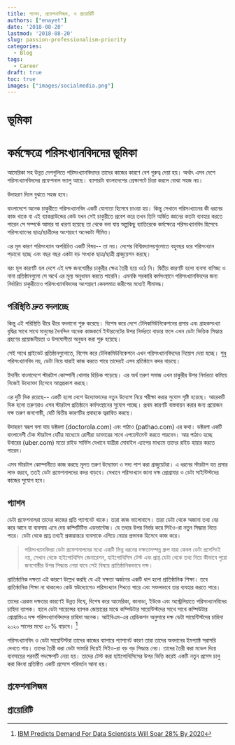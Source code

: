 ```yaml
---
title: প‍্যাশন, প্রফেশনালিজম, ও প্রায়োরিটি
authors: ["enayet"]
date: '2018-08-20'
lastmod: '2018-08-20'
slug: passion-professionalism-priority
categories:
  - Blog
tags:
  - Career
draft: true
toc: true
images: ["images/socialmedia.png"]
---
```


# ভূমিকা

# কর্মক্ষেত্রে পরিসংখ‍্যানবিদদের ভূমিকা

আমেরিকা সহ উন্নত দেশগুলিতে পরিসংখ‍্যানবিদদের তাদের কাজের কারণে বেশ গুরুত্ব দেয়া হয়। অর্থাৎ এসব দেশে পরিসংখ্যানবিদদের প্রফেশনাল ভ্যালু আছে। ব‍্যাপারটা বাংলাদেশের প্রেক্ষাপটে চিন্তা করলে বোঝা সহজ নয়।

উদাহরণ দিলে বুঝতে সহজ হবে।

বাংলাদেশে অনেক চাকুরীতে পরিসংখ‍্যানবিদ একটি  যোগ্যতা হিসেবে চাওয়া হয়। কিন্তু সেখানে পরিসংখ‍্যানের কী ধরনের কাজ থাকে বা এই ব‍্যাকগ্রাউন্ডের কেউ যখন সেই চাকুরীতে প্রবেশ করে তখন তিনি অর্জিত জ্ঞানের কতটা ব‍্যবহার করতে পারেন সে সম্পর্কে আমার যা ধারণা হয়েছে তা থেকে বলা যায় অল্পকিছু ব‍্যাতিরেকে কর্মক্ষেত্রে পরিসংখ‍্যানবিদ হিসেবে পরিসংখ‍্যানের ছাত্র/ছাত্রীদের অংশগ্রহণ অনেকটা সীমিত।

এর মূল কারণ পরিসংখ্যান অপরিচিত একটি বিষয়-- তা নয়। দেশের বিশ্বিবদ্যালয়গুলোতে বহুবছর ধরে পরিসংখ্যান পড়ানো হচ্ছে এবং বছর বছর একটা বড় সংখ্যক ছাত্র/ছাত্রী গ্রাজুয়েশন করছে।

বরং মূল কারণটি হল দেশে এই দক্ষ জনগোষ্ঠির চাকুরীর ক্ষেত্র তৈরী হয়ে ওঠে নি। দ্বিতীয় কারণটি হলো ব্যবসা বাণিজ্য ও নানা প্রতিষ্ঠানগুলো সে অর্থে এর মূল্য অনুধাবন করতে পারেনি। এমনকি সরকারি কর্মসংস্থানে পরিসংখ্যানবিদদের জন্য নির্ধারিত চাকুরীতেও পরিসংখ্যানবিদদের অংশগ্রহণ কেবলমাত্র জরীপের মধ্যেই সীমাবদ্ধ।

## পরিস্থিতি দ্রুত বদলাচ্ছে

কিন্তু এই পরিস্থিতি ধীরে ধীরে বদলানো শুরু করেছে। বিশেষ করে দেশে টেলিকমিউনিকেশনের প্রসার এবং গ্রাহকসংখ্যা বৃদ্ধির সাথে সাথে মানুষের দৈনন্দিন অনেক কাজকর্মে ইন্টারনেটের উপর নির্ভরতা বাড়ার ফলে এখন ডেটা ভিত্তিক সিদ্ধান্ত গ্রহণের প্রয়োজনীয়তা ও উপযোগীতা অনুভব করা শুরু হয়েছে।

সেই সাথে প্রাইভেট প্রতিষ্ঠানগুলোতে, বিশেষ করে টেলিকমিউনিকেশনে এখন পরিসংখ্যানবিদদের নিয়োগ দেয়া হচ্ছে। শুধু পরিসংখ্যানবিদ নয়, ডেটা নিয়ে যারাই কাজ করতে পারে তাদেরই এসব প্রতিষ্ঠানে কদর বাড়ছে।

ইদানীং বাংলাদেশে স্টারটাপ কোম্পানী খোলার হিড়িক পড়েছে। এর অর্থ তরুণ সমাজ এখন চাকুরীর উপর নির্ভরতা কমিয়ে নিজেই উদ্যোক্তা হিসেবে আত্নপ্রকাশ করছে।

এর দুটি দিক রয়েছে-- একটি হলো দেশে উদ্যোক্তাদের নতুন উদ্যোগ নিয়ে পরীক্ষা করার সুযোগ সৃষ্টি হয়েছে। আরেকটি দিক হলো তরুণরাও এসব স্টারটাপ প্রতিষ্ঠানে কর্মসংস্থানের সুযোগ পাচ্ছে। প্রথম কারণটি বাস্তবায়ন করার জন্য প্রয়োজন দক্ষ তরুণ জনগোষ্ঠী, যেটি দ্বিতীয় কারণটির প্রবাহকে ত্বরান্বিত করছে।

উদাহরণ স্বরূপ বলা যায় ডক্টরলা (doctorola.com)  এবং পাঠাও (pathao.com) এর কথা। ডক্টরলা একটি বাংলাদেশী টেক স্টারটাপ যেটির মাধ্যেমে রোগীরা ডাক্তারের সাথে এপয়েন্টমেন্ট করতে পারবেন। আর পাঠাও হচ্ছে উবারের (uber.com) মতো রাইড সার্ভিস যেখানে যাত্রীরা মোবাইল এ্যাপের মাধ্যমে তাদের রাইড হায়ার করতে পারেন।

এসব স্টারটাপ কোম্পানীতে কাজ করছে মূলত তরুণ উদ্যোক্তা ও সদ্য পাশ করা গ্রাজুয়েটরা। এ ধরনের স্টারটাপ যত প্রসার লাভ করবে, ততই ডেটা প্রফেশনালদের কদর বাড়বে। সেখানে পরিসংখ্যান জানা দক্ষ প্রোগ্রামার ও  ডেটা সাইন্টিস্টদের কাজের সুযোগ হবে।

## প‍্যাশন

ডেটা প্রফেশনালরা তাদের কাজের প্রতি প্যাশনেট থাকে। তারা কাজ ভালোবাসে। তারা ডেটা থেকে অজানা তথ্য বের করে আনে যা ব্যবসায় এনে দেয় কম্পিটিটিভ এডভান্টেজ। যে তথ্যর উপর নির্ভর করে সিইও-রা নতুন সিদ্ধান্ত নিতে পারে। ডেটা থেকে প্রাপ্ত তথ্যই প্রকারান্তরে ব্যবসাকে এগিয়ে নেয়ার প্রভাবক হিসেবে কাজ করে।

>পরিসংখ্যানবিদরা ডেটা প্রফেশনালদের মধ্যে একটি ভিন্ন ধরনের দক্ষতাসম্পন্ন গ্রুপ যারা কেবল ডেটা প্রসেসিংই নয়, সেখান থেকে হাইপোথিসিস জেনারেশন, হাইপোথিসিস টেস্ট এবং প্রাপ্ত ডেটা থেকে তথ্য নিয়ে কীভাবে পুরো জনগোষ্ঠীর উপর সিদ্ধান্ত নেয়া যাবে সেই বিষয়ে প্রাতিষ্ঠানিকভাবে দক্ষ।

প্রাতিষ্ঠানিক দক্ষতা এই কারণে উল্লেখ করছি যে এই দক্ষতা অর্জনের একটি ধাপ হলো প্রাতিষ্ঠানিক শিক্ষা। তবে প্রাতিষ্ঠানিক শিক্ষা না থাকলেও কেউ স্বউদ্যোগেও পরিসংখ্যান শিখতে পারে এবং সফলভাবে তার ব্যবহার করতে পারে।

তাদের এরকম দক্ষতার কারণেই উন্নত বিশ্বে, বিশেষ করে আমেরিকা, কানাডা, ইউকে এবং অস্ট্রেলিয়াতে পরিসংখ্যানবিদের চাহিদা ব্যাপক। হালে ডেটা সায়েন্সের ব্যাপক জোয়ারের মাঝে কম্পিউটার সায়েন্টিস্টদের সাথে সাথে কম্পিউটার প্রোগ্রামিংএ দক্ষ পরিসংখ্যানবিদদের চাহিদা অনেক। আইবিএম-এর প্রেডিকশন অনুসারে  দক্ষ ডেটা সায়েন্টিস্টদের চাহিদা ২০২০ সালের মধ্যে ২৮% বাড়বে। [^1]

[^1]: [IBM Predicts Demand For Data Scientists Will Soar 28% By 2020](https://www.forbes.com/sites/louiscolumbus/2017/05/13/ibm-predicts-demand-for-data-scientists-will-soar-28-by-2020/)

পরিসংখ্যানবিদ ও ডেটা সায়েন্টিস্টরা তাদের কাজের ব্যাপারে প্যাশনেট কারণ তারা তাদের অবদানের ইমপ্যাক্ট সরাসরি দেখতে পায়। তাদের তৈরী করা ডেটা সামারি দিয়েই সিইও-রা বড় বড় সিদ্ধান্ত নেয়। তাদের তৈরী করা মডেল দিয়ে ব্যবসায়ের পরবর্তী পদক্ষেপটি নেয়া হয়। তাদের টেস্ট করা হাইপোথিসিসের উপর ভিত্তি করেই একটি নতুন প্রসেস চালু করা কিংবা প্রতিষ্ঠিত একটি প্রসেসে পরিবর্তন আনা হয়।


## প্রফেশনালিজম

## প্রায়োরিটি
